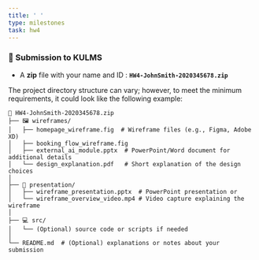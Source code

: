 ```yaml
---
title: ' '
type: milestones
task: hw4
---
```


### 📑 Submission to KULMS 
* A **zip** file with your name and ID : **`HW4-JohnSmith-2020345678.zip`**

The project directory structure can vary; however, to meet the minimum requirements, it could look like the following example: 

```
📂 HW4-JohnSmith-2020345678.zip
├── 🖼️ wireframes/
│   ├── homepage_wireframe.fig  # Wireframe files (e.g., Figma, Adobe XD)
│   ├── booking_flow_wireframe.fig
│   ├── external_ai_module.pptx  # PowerPoint/Word document for additional details
│   └── design_explanation.pdf   # Short explanation of the design choices
│
├── 🎥 presentation/
│   ├── wireframe_presentation.pptx  # PowerPoint presentation or
│   └── wireframe_overview_video.mp4 # Video capture explaining the wireframe
│
├── 💻 src/
│   └── (Optional) source code or scripts if needed
│
└── README.md  # (Optional) explanations or notes about your submission

```